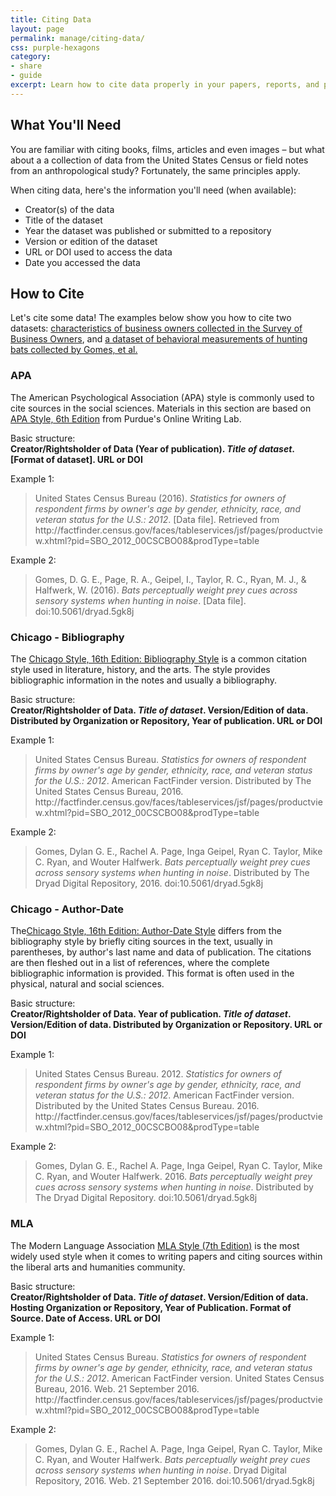 ```yaml
---
title: Citing Data 
layout: page
permalink: manage/citing-data/
css: purple-hexagons
category: 
- share
- guide
excerpt: Learn how to cite data properly in your papers, reports, and presentations  
---
```


## What You'll Need 

You are familiar with citing books, films, articles and even images – but what about a a collection of data from the United States Census or field notes from an anthropological study? Fortunately, the same principles apply.

When citing data, here's the information you'll need (when available):

* Creator(s) of the data
* Title of the dataset
* Year the dataset was published or submitted to a repository
* Version or edition of the dataset
* URL or DOI used to access the data
* Date you accessed the data
 
## How to Cite 

Let's cite some data! The examples below show you how to cite two datasets: [characteristics of business owners collected in the Survey of Business Owners](https://factfinder.census.gov/faces/tableservices/jsf/pages/productview.xhtml?pid=SBO_2012_00CSCBO08&prodType=table), and [a dataset of behavioral measurements of hunting bats collected by Gomes, et al.](http://datadryad.org/resource/doi:10.5061/dryad.5gk8j)
### APA 

The American Psychological Association (APA) style is commonly used to cite sources in the social sciences. Materials in this section are based on [APA Style, 6th Edition](https://owl.english.purdue.edu/owl/resource/560/01/) from Purdue's Online Writing Lab.


Basic structure: <br>
**Creator/Rightsholder of Data (Year of publication). <i>Title of dataset</i>. [Format of dataset]. URL or DOI**

Example 1:

> United States Census Bureau (2016). <i>Statistics for owners of respondent firms by owner's age by gender, ethnicity, race, and veteran status for the U.S.: 2012</i>. [Data file]. Retrieved from ht<i></i>tp://factfinder.census.gov/faces/tableservices/jsf/pages/productview.xhtml?pid=SBO_2012_00CSCBO08&prodType=table

Example 2:

> Gomes, D. G. E., Page, R. A., Geipel, I., Taylor, R. C., Ryan, M. J., & Halfwerk, W. (2016). <i>Bats perceptually weight prey cues across sensory systems when hunting in noise</i>. [Data file].	doi:10.5061/dryad.5gk8j


### Chicago - Bibliography 

The [Chicago Style, 16th Edition: Bibliography Style](http://www.chicagomanualofstyle.org/tools_citationguide.html) is a common citation style used in literature, history, and the arts. The style provides bibliographic information in the notes and usually a bibliography.

Basic structure:<br>
**Creator/Rightsholder of Data. <i>Title of dataset</i>. Version/Edition of data. Distributed by Organization or Repository, Year of publication. URL or DOI**

Example 1:

> United States Census Bureau. <i>Statistics for owners of respondent firms by owner's age by gender, ethnicity, race, and veteran status for the U.S.: 2012</i>. American FactFinder version. Distributed by The United States Census Bureau, 2016. ht<i></i>tp://factfinder.census.gov/faces/tableservices/jsf/pages/productview.xhtml?pid=SBO_2012_00CSCBO08&prodType=table

Example 2:

> Gomes, Dylan G. E., Rachel A. Page, Inga Geipel, Ryan C. Taylor, Mike C. Ryan, and Wouter Halfwerk. <i>Bats perceptually weight prey cues across sensory systems when hunting in noise</i>. Distributed by The Dryad Digital Repository, 2016. doi:10.5061/dryad.5gk8j

### Chicago - Author-Date

The[Chicago Style, 16th Edition: Author-Date Style](http://www.chicagomanualofstyle.org/tools_citationguide.html) differs from the bibliography style by briefly citing sources in the text, usually in parentheses, by author's last name and data of publication. The citations are then fleshed out in a list of references, where the complete bibliographic information is provided. This format is often used in the physical, natural and social sciences.

Basic structure:<br>
**Creator/Rightsholder of Data. Year of publication. <i>Title of dataset</i>. Version/Edition of data. Distributed by Organization or Repository. URL or DOI**

Example 1:

> United States Census Bureau. 2012. <i>Statistics for owners of respondent firms by owner's age by gender, ethnicity, race, and veteran status for the U.S.: 2012</i>. American FactFinder version. Distributed by the United States Census Bureau. 2016. ht<i></i>tp://factfinder.census.gov/faces/tableservices/jsf/pages/productview.xhtml?pid=SBO_2012_00CSCBO08&prodType=table

Example 2:

> Gomes, Dylan G. E., Rachel A. Page, Inga Geipel, Ryan C. Taylor, Mike C. Ryan, and Wouter Halfwerk. 2016. <i>Bats perceptually weight prey cues across sensory systems when hunting in noise</i>. Distributed by The Dryad Digital Repository. doi:10.5061/dryad.5gk8j

### MLA 

The Modern Language Association [MLA Style (7th Edition)](https://owl.english.purdue.edu/owl/resource/747/01/) is the most widely used style when it comes to writing papers and citing sources within the liberal arts and humanities community.


Basic structure:<br>
**Creator/Rightsholder of Data. <i>Title of dataset</i>. Version/Edition of data. Hosting Organization or Repository, Year of Publication. Format of Source. Date of Access. URL or DOI**

Example 1:

> United States Census Bureau. <i>Statistics for owners of respondent firms by owner's age by gender, ethnicity, race, and veteran status for the U.S.: 2012</i>. American FactFinder version. United States Census Bureau, 2016. Web. 21 September 2016. ht<i></i>tp://factfinder.census.gov/faces/tableservices/jsf/pages/productview.xhtml?pid=SBO_2012_00CSCBO08&prodType=table

Example 2:

> Gomes, Dylan G. E., Rachel A. Page, Inga Geipel, Ryan C. Taylor, Mike C. Ryan, and Wouter Halfwerk. <i>Bats perceptually weight prey cues across sensory systems when hunting in noise</i>. Dryad Digital Repository, 2016. Web. 21 September 2016. doi:10.5061/dryad.5gk8j
